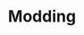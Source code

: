 ---
layout: default
title: Modding
descroption: A list of mods and modding tools
nav_order: 4
permalink: /modding
---